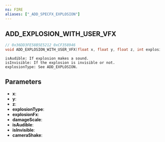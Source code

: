 ```yaml
---
ns: FIRE
aliases: ["_ADD_SPECFX_EXPLOSION"]
---
```

## ADD_EXPLOSION_WITH_USER_VFX

```c
// 0x36DD3FE58B5E5212 0xCF358946
void ADD_EXPLOSION_WITH_USER_VFX(float x, float y, float z, int explosionType, Hash explosionFx, float damageScale, BOOL isAudible, BOOL isInvisible, float cameraShake);
```

```
isAudible: If explosion makes a sound.
isInvisible: If the explosion is invisible or not.
explosionType: See ADD_EXPLOSION.
```

## Parameters
* **x**: 
* **y**: 
* **z**: 
* **explosionType**: 
* **explosionFx**: 
* **damageScale**: 
* **isAudible**: 
* **isInvisible**: 
* **cameraShake**: 

